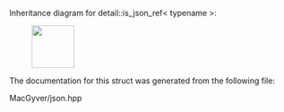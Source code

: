 <div id="structdetail_1_1is__json__ref">

</div>

<span id="structdetail_1_1is__json__ref"
label="structdetail_1_1is__json__ref"></span> Inheritance diagram for
detail::is_json_ref$<$ typename $>$:

<figure>
<div class="center">
<img src="structdetail_1_1is__json__ref" style="height:2cm" />
</div>
</figure>

The documentation for this struct was generated from the following file:

<div class="DoxyCompactItemize">

MacGyver/json.hpp

</div>
